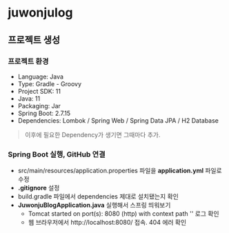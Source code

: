 # juwonjulog

## 프로젝트 생성

### 프로젝트 환경

- Language: Java
- Type: Gradle - Groovy
- Project SDK: 11
- Java: 11
- Packaging: Jar
- Spring Boot: 2.7.15
- Dependencies: Lombok / Spring Web / Spring Data JPA / H2 Database

> 이후에 필요한 Dependency가 생기면 그때마다 추가.

### Spring Boot 실행, GitHub 연결

- src/main/resources/application.properties 파일을 **application.yml** 파일로 수정
- **.gitignore** 설정
- build.gradle 파일에서 dependencies 제대로 설치됐는지 확인
- **JuwonjuBlogApplication.java** 실행해서 스프링 띄워보기
    - Tomcat started on port(s): 8080 (http) with context path '' 로그 확인
    - 웹 브라우저에서 http://localhost:8080/ 접속. 404 에러 확인

